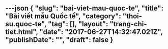 ---json
{
    "slug": "bai-viet-mau-quoc-te",
    "title": "Bài viết mẫu Quốc tế",
    "category": "thoi-su.quoc-te",
    "tag": [],
    "layout": "trang-chi-tiet.html",
    "date": "2017-06-27T14:32:47.021Z",
    "publishDate": "",
    "draft": false
}
---
